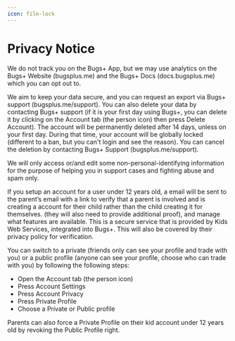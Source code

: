 ```yaml
---
icon: file-lock
---
```


# Privacy Notice

We do not track you on the Bugs+ App, but we may use analytics on the Bugs+ Website (bugsplus.me) and the Bugs+ Docs (docs.bugsplus.me) which you can opt out to.

We aim to keep your data secure, and you can request an export via Bugs+ support (bugsplus.me/support). You can also delete your data by contacting Bugs+ support (if it is your first day using Bugs+, you can delete it by clicking on the Account tab (the person icon) then press Delete Account). The account will be permanently deleted after 14 days, unless on your first day. During that time, your account will be globally locked (different to a ban, but you can't login and see the reason). You can cancel the deletion by contacting Bugs+ Support (bugsplus.me/support).

We will only access or/and edit some non-personal-identifying information for the purpose of helping you in support cases and fighting abuse and spam only.

If you setup an account for a user under 12 years old, a email will be sent to the parent’s email with a link to verify that a parent is involved and is creating a account for their child rather than the child creating it for themselves. (they will also need to provide additional proof), and manage what features are available. This is a secure service that is provided by Kids Web Services,  integrated into Bugs+. This will also be covered by their privacy policy for verification.

You can switch to a private (friends only can see your profile and trade with you) or a public profile (anyone can see your profile, choose who can trade with you) by following the following steps:

* Open the Account tab (the person icon)
* Press Account Settings
* Press Account Privacy
* Press Private Profile
* Choose a Private or Public profile

Parents can also force a Private Profile on their kid account under 12 years old by revoking the Public Profile right.
